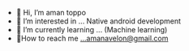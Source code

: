 - 👋 Hi, I’m aman toppo
- 👀 I’m interested in ... Native android development
- 🌱 I’m currently learning ... (Machine learning)
- 💞️How to reach me ...amanavelon@gmail.com

<!---
avelon1A/avelon1A is a ✨ special ✨ repository because its `README.md` (this file) appears on your GitHub profile.
You can click the Preview link to take a look at your changes.
--->
